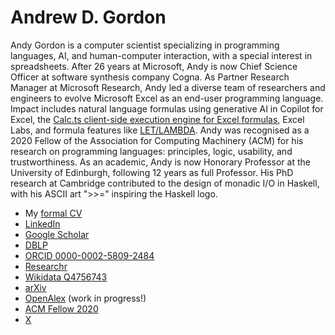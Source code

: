 # Andrew D. Gordon

Andy Gordon is a computer scientist specializing in programming languages, AI, and human-computer interaction, with a special interest in spreadsheets.
After 26 years at Microsoft, Andy is now Chief Science Officer at software synthesis company Cogna.
As Partner Research Manager at Microsoft Research, Andy led a diverse team of researchers and engineers to evolve Microsoft Excel as an end-user programming language.
Impact includes natural language formulas using generative AI in Copilot for Excel, the [Calc.ts client-side execution engine for Excel formulas](https://www.linkedin.com/feed/update/urn:li:activity:6688489472960544768/), Excel Labs, and formula features like [LET/LAMBDA](https://www.linkedin.com/feed/update/urn:li:activity:6759611720181907456/).
Andy was recognised as a 2020 Fellow of the Association for Computing Machinery (ACM) for his research on programming languages: principles, logic, usability, and trustworthiness.
As an academic, Andy is now Honorary Professor at the University of Edinburgh, following 12 years as full Professor.
His PhD research at Cambridge contributed to the design of monadic I/O in Haskell, with his ASCII art ">>=" inspiring the Haskell logo.

* My [formal CV](cv.pdf)
* [LinkedIn](https://www.linkedin.com/in/andrew-d-gordon/)
* [Google Scholar](https://scholar.google.com/citations?user=mfBjUiIAAAAJ)
* [DBLP](https://dblp.org/pid/g/AndrewDGordon.html)
* [ORCID 0000-0002-5809-2484](https://orcid.org/0000-0002-5809-2484)
* [Researchr](https://conf.researchr.org/profile/conf/andrewdgordon)
* [Wikidata Q4756743](https://www.wikidata.org/wiki/Q4756743)
* [arXiv](https://arxiv.org/a/gordon_a_1)
* [OpenAlex](https://openalex.org/authors/a5078684560) (work in progress!)
* [ACM Fellow 2020](https://awards.acm.org/award_winners/gordon_N026872)
* [X](https://x.com/AndrewDGordon)
